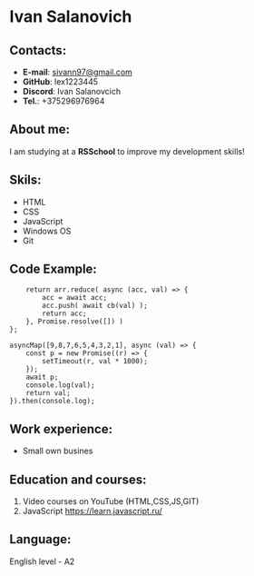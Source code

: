 # Ivan Salanovich
## Contacts:
* **E-mail**: sivann97@gmail.com
* **GitHub**: lex1223445
* **Discord**: Ivan Salanovcich
* **Tel.**: +375296976964
## About me:
I am studying at a **RSSchool** to improve my development skills!
## Skils:
* HTML
* CSS
* JavaScript
* Windows OS
* Git
## Code Example:
```const asyncMap = async (arr, cb) => {
    return arr.reduce( async (acc, val) => {
        acc = await acc;
        acc.push( await cb(val) );
        return acc;
    }, Promise.resolve([]) )
};

asyncMap([9,8,7,6,5,4,3,2,1], async (val) => {
    const p = new Promise((r) => {
        setTimeout(r, val * 1000);
    });
    await p;
    console.log(val);
    return val;
}).then(console.log);
```
## Work experience:
* Small own busines
## Education and courses:
1. Video courses on YouTube (HTML,CSS,JS,GIT)
2. JavaScript https://learn.javascript.ru/
## Language:
English level - A2

